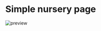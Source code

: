 # Simple nursery page

![preview](https://user-images.githubusercontent.com/76173903/194705635-f390f910-c33f-4e86-ad1a-11feaa8470d6.png)
